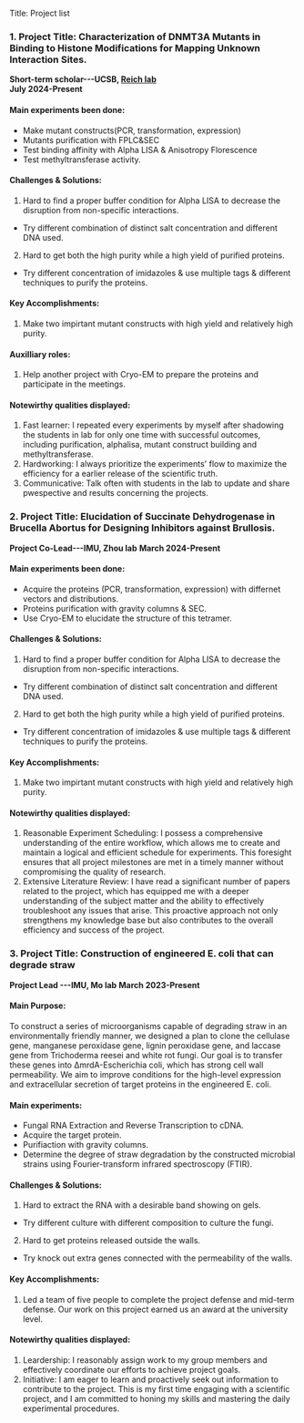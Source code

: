 Title: Project list

### **1. Project Title: Characterization of DNMT3A Mutants in Binding to Histone Modifications for Mapping Unknown Interaction Sites.**

**Short-term scholar---UCSB, [Reich lab](https://reich.chem.ucsb.edu/)**                            
**July 2024-Present**

#### Main experiments been done: 
* Make mutant constructs(PCR, transformation, expression)
* Mutants purification with FPLC&SEC
* Test binding affinity with Alpha LISA & Anisotropy Florescence
* Test methyltransferase activity.

#### Challenges & Solutions: 
1. Hard to find a proper buffer condition for Alpha LISA to decrease the disruption from non-specific interactions.
* Try different combination of distinct salt concentration and different DNA used.
2. Hard to get both the high purity while a high yield of purified proteins.
* Try different concentration of imidazoles & use multiple tags & different techniques to purify the proteins.

#### Key Accomplishments:
1. Make two impirtant mutant constructs with high yield and relatively high purity.

#### Auxilliary roles:
1. Help another project with Cryo-EM to prepare the proteins and participate in the meetings.

#### Notewirthy qualities displayed:
1. Fast learner: I repeated every experiments by myself after shadowing the students in lab for only one time with successful outcomes, including purification, alphalisa, mutant construct building and methyltransferase.
2. Hardworking: I always prioritize the experiments' flow to maximize the efficiency for a earlier release of the scientific truth.
3. Communicative: Talk often with students in the lab to update and share pwespective and results concerning the projects.


### **2. Project Title: Elucidation of Succinate Dehydrogenase in Brucella Abortus for Designing Inhibitors against Brullosis.**

**Project Co-Lead---IMU, Zhou lab**
**March 2024-Present**

#### Main experiments been done: 
* Acquire the proteins (PCR, transformation, expression) with differnet vectors and distributions.
* Proteins purification with gravity columns & SEC.
* Use Cryo-EM to elucidate the structure of this tetramer.

#### Challenges & Solutions: 
1. Hard to find a proper buffer condition for Alpha LISA to decrease the disruption from non-specific interactions.
* Try different combination of distinct salt concentration and different DNA used.
2. Hard to get both the high purity while a high yield of purified proteins.
* Try different concentration of imidazoles & use multiple tags & different techniques to purify the proteins.

#### Key Accomplishments:
1. Make two impirtant mutant constructs with high yield and relatively high purity.

#### Notewirthy qualities displayed:
1. Reasonable Experiment Scheduling: I possess a comprehensive understanding of the entire workflow, which allows me to create and maintain a logical and efficient schedule for experiments. This foresight ensures that all project milestones are met in a timely manner without compromising the quality of research.
2. Extensive Literature Review: I have read a significant number of papers related to the project, which has equipped me with a deeper understanding of the subject matter and the ability to effectively troubleshoot any issues that arise. This proactive approach not only strengthens my knowledge base but also contributes to the overall efficiency and success of the project.

### **3. Project Title: Construction of engineered E. coli that can degrade straw**

**Project Lead ---IMU, Mo lab**
**March 2023-Present**

#### Main Purpose: 
To construct a series of microorganisms capable of degrading straw in an environmentally friendly manner, we designed a plan to clone the cellulase gene, manganese peroxidase gene, lignin peroxidase gene, and laccase gene from Trichoderma reesei and white rot fungi. Our goal is to transfer these genes into ΔmrdA-Escherichia coli, which has strong cell wall permeability. We aim to improve conditions for the high-level expression and extracellular secretion of target proteins in the engineered E. coli.

#### Main experiments: 
* Fungal RNA Extraction and Reverse Transcription to cDNA.
* Acquire the target protein.
* Purifiaction with gravity columns.
* Determine the degree of straw degradation by the constructed microbial strains using Fourier-transform infrared spectroscopy (FTIR).

#### Challenges & Solutions: 
1. Hard to extract the RNA with a desirable band showing on gels.
* Try different culture with different composition to culture the fungi.
2. Hard to get proteins released outside the walls.
* Try knock out extra genes connected with the permeability of the walls.

#### Key Accomplishments:
1. Led a team of five people to complete the project defense and mid-term defense. Our work on this project earned us an award at the university level.

#### Notewirthy qualities displayed:
1. Leardership: I reasonably assign work to my group members and effectively coordinate our efforts to achieve project goals.
2. Initiative: I am eager to learn and proactively seek out information to contribute to the project. This is my first time engaging with a scientific project, and I am committed to honing my skills and mastering the daily experimental procedures.
